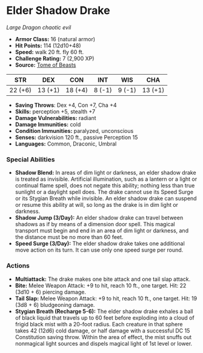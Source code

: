 # Elder Shadow Drake

*Large* *Dragon* *chaotic evil*

- **Armor Class:** 16 (natural armor)
- **Hit Points:** 114 (12d10+48)
- **Speed:** walk 20 ft. fly 60 ft.
- **Challenge Rating:** 7 (2,900 XP)
- **Source:** [Tome of Beasts](https://koboldpress.com/kpstore/product/tome-of-beasts-for-5th-edition-print/)

| STR | DEX | CON | INT | WIS | CHA |
| --- | --- | --- | --- | --- | --- |
| 22 (+6) | 13 (+1) | 18 (+4) | 8 (-1) | 9 (-1) | 13 (+1) |

- **Saving Throws**: Dex +4, Con +7, Cha +4
- **Skills:** perception +5, stealth +7
- **Damage Vulnerabilities:** radiant
- **Damage Immunities:** cold
- **Condition Immunities:** paralyzed, unconscious
- **Senses:** darkvision 120 ft., passive Perception 15
- **Languages:** Common, Draconic, Umbral
### Special Abilities
- **Shadow Blend:** In areas of dim light or darkness, an elder shadow drake is treated as invisible. Artificial illumination, such as a lantern or a light or continual flame spell, does not negate this ability; nothing less than true sunlight or a daylight spell does. The drake cannot use its Speed Surge or its Stygian Breath while invisible. An elder shadow drake can suspend or resume this ability at will, so long as the drake is in dim light or darkness.
- **Shadow Jump (3/Day):** An elder shadow drake can travel between shadows as if by means of a dimension door spell. This magical transport must begin and end in an area of dim light or darkness, and the distance must be no more than 60 feet.
- **Speed Surge (3/Day):** The elder shadow drake takes one additional move action on its turn. It can use only one speed surge per round.
### Actions
- **Multiattack:** The drake makes one bite attack and one tail slap attack.
- **Bite:** Melee Weapon Attack: +9 to hit, reach 10 ft., one target. Hit: 22 (3d10 + 6) piercing damage.
- **Tail Slap:** Melee Weapon Attack: +9 to hit, reach 10 ft., one target. Hit: 19 (3d8 + 6) bludgeoning damage.
- **Stygian Breath (Recharge 5-6):** The elder shadow drake exhales a ball of black liquid that travels up to 60 feet before exploding into a cloud of frigid black mist with a 20-foot radius. Each creature in that sphere takes 42 (12d6) cold damage, or half damage with a successful DC 15 Constitution saving throw. Within the area of effect, the mist snuffs out nonmagical light sources and dispels magical light of 1st level or lower.
